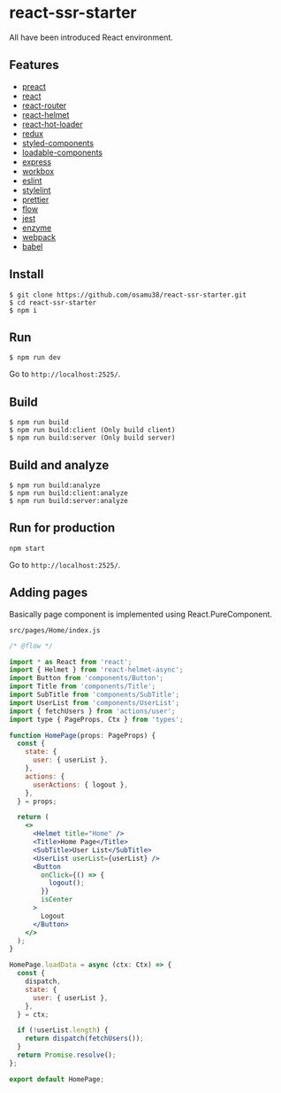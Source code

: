 # react-ssr-starter

All have been introduced React environment.

## Features

- [preact](https://preactjs.com/)
- [react](https://reactjs.org/)
- [react-router](https://reacttraining.com/react-router/)
- [react-helmet](https://github.com/nfl/react-helmet)
- [react-hot-loader](http://gaearon.github.io/react-hot-loader/)
- [redux](https://rackt.github.io/redux/)
- [styled-components](https://www.styled-components.com/)
- [loadable-components](https://github.com/smooth-code/loadable-components)
- [express](http://expressjs.com/)
- [workbox](https://developers.google.com/web/tools/workbox/)
- [eslint](https://eslint.org/)
- [stylelint](https://stylelint.io/)
- [prettier](https://prettier.io/)
- [flow](https://flow.org/)
- [jest](https://facebook.github.io/jest/)
- [enzyme](http://airbnb.io/enzyme/)
- [webpack](https://webpack.js.org/)
- [babel](https://babeljs.io/)

## Install

```
$ git clone https://github.com/osamu38/react-ssr-starter.git
$ cd react-ssr-starter
$ npm i
```

## Run

```
$ npm run dev
```

Go to `http://localhost:2525/`.

## Build

```
$ npm run build
$ npm run build:client (Only build client)
$ npm run build:server (Only build server)
```

## Build and analyze

```
$ npm run build:analyze
$ npm run build:client:analyze
$ npm run build:server:analyze
```

## Run for production

```
npm start
```

Go to `http://localhost:2525/`.

## Adding pages

Basically page component is implemented using React.PureComponent.

`src/pages/Home/index.js`

```jsx
/* @flow */

import * as React from 'react';
import { Helmet } from 'react-helmet-async';
import Button from 'components/Button';
import Title from 'components/Title';
import SubTitle from 'components/SubTitle';
import UserList from 'components/UserList';
import { fetchUsers } from 'actions/user';
import type { PageProps, Ctx } from 'types';

function HomePage(props: PageProps) {
  const {
    state: {
      user: { userList },
    },
    actions: {
      userActions: { logout },
    },
  } = props;

  return (
    <>
      <Helmet title="Home" />
      <Title>Home Page</Title>
      <SubTitle>User List</SubTitle>
      <UserList userList={userList} />
      <Button
        onClick={() => {
          logout();
        }}
        isCenter
      >
        Logout
      </Button>
    </>
  );
}

HomePage.loadData = async (ctx: Ctx) => {
  const {
    dispatch,
    state: {
      user: { userList },
    },
  } = ctx;

  if (!userList.length) {
    return dispatch(fetchUsers());
  }
  return Promise.resolve();
};

export default HomePage;
```
